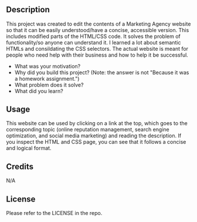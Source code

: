 # <Marketing Agency Website>

## Description

This project was created to edit the contents of a Marketing Agency website so that it can be easily understood/have a concise, accessible version. This includes modified parts of the HTML/CSS code. It solves the problem of functionality/so anyone can understand it. I learned a lot about semantic HTMLs and consildating the CSS selectors. The actual website is meant for people who need help with their business and how to help it be successful.


- What was your motivation?
- Why did you build this project? (Note: the answer is not "Because it was a homework assignment.")
- What problem does it solve?
- What did you learn?


## Usage

This website can be used by clicking on a link at the top, which goes to the corresponding topic (online reputation management, search engine optimization, and social media marketing) and reading the description. If you inspect the HTML and CSS page, you can see that it follows a concise and logical format. 

## Credits

N/A

## License

Please refer to the LICENSE in the repo.

